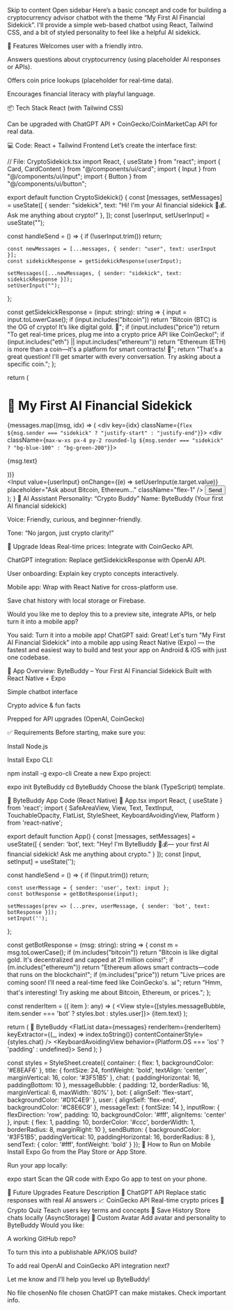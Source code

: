 
Skip to content
Open sidebar
Here’s a basic concept and code for building a cryptocurrency advisor chatbot with the theme “My First AI Financial Sidekick”. I’ll provide a simple web-based chatbot using React, Tailwind CSS, and a bit of styled personality to feel like a helpful AI sidekick.

🔧 Features
Welcomes user with a friendly intro.

Answers questions about cryptocurrency (using placeholder AI responses or APIs).

Offers coin price lookups (placeholder for real-time data).

Encourages financial literacy with playful language.

📦 Tech Stack
React (with Tailwind CSS)

Can be upgraded with ChatGPT API + CoinGecko/CoinMarketCap API for real data.

💻 Code: React + Tailwind Frontend
Let’s create the interface first:

// File: CryptoSidekick.tsx
import React, { useState } from "react";
import { Card, CardContent } from "@/components/ui/card";
import { Input } from "@/components/ui/input";
import { Button } from "@/components/ui/button";

export default function CryptoSidekick() {
  const [messages, setMessages] = useState([
    { sender: "sidekick", text: "Hi! I'm your AI financial sidekick 🤖💰. Ask me anything about crypto!" },
  ]);
  const [userInput, setUserInput] = useState("");

  const handleSend = () => {
    if (!userInput.trim()) return;

    const newMessages = [...messages, { sender: "user", text: userInput }];
    const sidekickResponse = getSidekickResponse(userInput);

    setMessages([...newMessages, { sender: "sidekick", text: sidekickResponse }]);
    setUserInput("");
  };

  const getSidekickResponse = (input: string): string => {
    input = input.toLowerCase();
    if (input.includes("bitcoin")) return "Bitcoin (BTC) is the OG of crypto! It’s like digital gold. 💎";
    if (input.includes("price")) return "To get real-time prices, plug me into a crypto price API like CoinGecko!";
    if (input.includes("eth") || input.includes("ethereum")) return "Ethereum (ETH) is more than a coin—it's a platform for smart contracts! 🧠";
    return "That's a great question! I'll get smarter with every conversation. Try asking about a specific coin.";
  };

  return (
    <div className="max-w-xl mx-auto mt-10 p-4 rounded-2xl bg-gradient-to-tr from-blue-200 to-purple-200 shadow-xl">
      <h1 className="text-2xl font-bold text-center mb-4">💬 My First AI Financial Sidekick</h1>
      <Card className="h-96 overflow-y-auto p-4 space-y-2 bg-white rounded-xl shadow-inner">
        {messages.map((msg, idx) => (
          <div key={idx} className={`flex ${msg.sender === "sidekick" ? "justify-start" : "justify-end"}`}>
            <div className={`max-w-xs px-4 py-2 rounded-lg ${msg.sender === "sidekick" ? "bg-blue-100" : "bg-green-200"}`}>
              <p className="text-sm">{msg.text}</p>
            </div>
          </div>
        ))}
      </Card>
      <div className="mt-4 flex gap-2">
        <Input
          value={userInput}
          onChange={(e) => setUserInput(e.target.value)}
          placeholder="Ask about Bitcoin, Ethereum..."
          className="flex-1"
        />
        <Button onClick={handleSend}>Send</Button>
      </div>
    </div>
  );
}
🧠 AI Assistant Personality: “Crypto Buddy”
Name: ByteBuddy (Your first AI financial sidekick)

Voice: Friendly, curious, and beginner-friendly.

Tone: “No jargon, just crypto clarity!”

🔄 Upgrade Ideas
Real-time prices: Integrate with CoinGecko API.

ChatGPT integration: Replace getSidekickResponse with OpenAI API.

User onboarding: Explain key crypto concepts interactively.

Mobile app: Wrap with React Native for cross-platform use.

Save chat history with local storage or Firebase.

Would you like me to deploy this to a preview site, integrate APIs, or help turn it into a mobile app?

You said:
Turn it into a mobile app!
ChatGPT said:
Great! Let's turn "My First AI Financial Sidekick" into a mobile app using React Native (Expo) — the fastest and easiest way to build and test your app on Android & iOS with just one codebase.

📱 App Overview: ByteBuddy – Your First AI Financial Sidekick
Built with React Native + Expo

Simple chatbot interface

Crypto advice & fun facts

Prepped for API upgrades (OpenAI, CoinGecko)

✅ Requirements
Before starting, make sure you:

Install Node.js

Install Expo CLI:

npm install -g expo-cli
Create a new Expo project:

expo init ByteBuddy
cd ByteBuddy
Choose the blank (TypeScript) template.

🧠 ByteBuddy App Code (React Native)
📁 App.tsx
import React, { useState } from 'react';
import { SafeAreaView, View, Text, TextInput, TouchableOpacity, FlatList, StyleSheet, KeyboardAvoidingView, Platform } from 'react-native';

export default function App() {
  const [messages, setMessages] = useState([
    { sender: 'bot', text: "Hey! I'm ByteBuddy 🤖💰— your first AI financial sidekick! Ask me anything about crypto." }
  ]);
  const [input, setInput] = useState('');

  const handleSend = () => {
    if (!input.trim()) return;

    const userMessage = { sender: 'user', text: input };
    const botResponse = getBotResponse(input);

    setMessages(prev => [...prev, userMessage, { sender: 'bot', text: botResponse }]);
    setInput('');
  };

  const getBotResponse = (msg: string): string => {
    const m = msg.toLowerCase();
    if (m.includes("bitcoin")) return "Bitcoin is like digital gold. It's decentralized and capped at 21 million coins!";
    if (m.includes("ethereum")) return "Ethereum allows smart contracts—code that runs on the blockchain!";
    if (m.includes("price")) return "Live prices are coming soon! I’ll need a real-time feed like CoinGecko's. 📊";
    return "Hmm, that's interesting! Try asking me about Bitcoin, Ethereum, or prices.";
  };

  const renderItem = ({ item }: any) => (
    <View style={[styles.messageBubble, item.sender === 'bot' ? styles.bot : styles.user]}>
      <Text style={styles.messageText}>{item.text}</Text>
    </View>
  );

  return (
    <SafeAreaView style={styles.container}>
      <Text style={styles.title}>💬 ByteBuddy</Text>
      <FlatList
        data={messages}
        renderItem={renderItem}
        keyExtractor={(_, index) => index.toString()}
        contentContainerStyle={styles.chat}
      />
      <KeyboardAvoidingView behavior={Platform.OS === 'ios' ? 'padding' : undefined}>
        <View style={styles.inputRow}>
          <TextInput
            value={input}
            onChangeText={setInput}
            placeholder="Ask ByteBuddy..."
            style={styles.input}
          />
          <TouchableOpacity onPress={handleSend} style={styles.sendButton}>
            <Text style={styles.sendText}>Send</Text>
          </TouchableOpacity>
        </View>
      </KeyboardAvoidingView>
    </SafeAreaView>
  );
}

const styles = StyleSheet.create({
  container: { flex: 1, backgroundColor: '#E8EAF6' },
  title: { fontSize: 24, fontWeight: 'bold', textAlign: 'center', marginVertical: 16, color: '#3F51B5' },
  chat: { paddingHorizontal: 16, paddingBottom: 10 },
  messageBubble: { padding: 12, borderRadius: 16, marginVertical: 6, maxWidth: '80%' },
  bot: { alignSelf: 'flex-start', backgroundColor: '#D1C4E9' },
  user: { alignSelf: 'flex-end', backgroundColor: '#C8E6C9' },
  messageText: { fontSize: 14 },
  inputRow: { flexDirection: 'row', padding: 10, backgroundColor: '#fff', alignItems: 'center' },
  input: { flex: 1, padding: 10, borderColor: '#ccc', borderWidth: 1, borderRadius: 8, marginRight: 10 },
  sendButton: { backgroundColor: '#3F51B5', paddingVertical: 10, paddingHorizontal: 16, borderRadius: 8 },
  sendText: { color: '#fff', fontWeight: 'bold' }
});
🚀 How to Run on Mobile
Install Expo Go from the Play Store or App Store.

Run your app locally:

expo start
Scan the QR code with Expo Go app to test on your phone.

🔮 Future Upgrades
Feature	Description
🔌 ChatGPT API	Replace static responses with real AI answers
📈 CoinGecko API	Real-time crypto prices
🧠 Crypto Quiz	Teach users key terms and concepts
💾 Save History	Store chats locally (AsyncStorage)
🎨 Custom Avatar	Add avatar and personality to ByteBuddy
Would you like:

A working GitHub repo?

To turn this into a publishable APK/iOS build?

To add real OpenAI and CoinGecko API integration next?

Let me know and I’ll help you level up ByteBuddy!




No file chosenNo file chosen
ChatGPT can make mistakes. Check important info.

